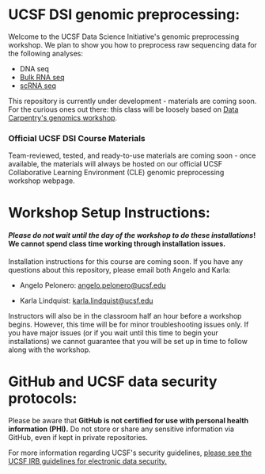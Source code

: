 # UCSF DSI genomic preprocessing:

Welcome to the UCSF Data Science Initiative's genomic preprocessing workshop. We plan to show you how to preprocess raw sequencing data for the following analyses:

- DNA seq
- [Bulk RNA seq](https://github.com/UCSF-DSI/bulk_RNA_seq)
- [scRNA seq](https://github.com/UCSF-DSI/scRNA_seq)

This repository is currently under development - materials are coming soon. For the curious ones out there: this class will be loosely based on [Data Carpentry's genomics workshop](https://datacarpentry.org/genomics-workshop/).

### Official UCSF DSI Course Materials

Team-reviewed, tested, and ready-to-use materials are coming soon - once available, the materials will always be hosted on our official UCSF Collaborative Learning Environment (CLE) genomic preprocessing workshop webpage.

# Workshop Setup Instructions:

#### *Please do not wait until the day of the workshop to do these installations*! We cannot spend class time working through installation issues.

Installation instructions for this course are coming soon. If you have any questions about this repository, please email both Angelo and Karla:  

- Angelo Pelonero: [angelo.pelonero@ucsf.edu](mailto:angelo.pelonero@ucsf.edu)

- Karla Lindquist: [karla.lindquist@ucsf.edu](mailto:karla.lindquist@ucsf.edu)  

Instructors will also be in the classroom half an hour before a workshop begins. However, this time will be for minor troubleshooting issues only. If you have major issues (or if you wait until this time to begin your installations) we cannot guarantee that you will be set up in time to follow along with the workshop.     

# GitHub and UCSF data security protocols:

Please be aware that **GitHub is not certified for use with personal health information (PHI).** Do not store or share any sensitive information via GitHub, even if kept in private repositories.

For more information regarding UCSF's security guidelines, [please see the UCSF IRB guidelines for electronic data security.](https://irb.ucsf.edu/electronic-data-security)

